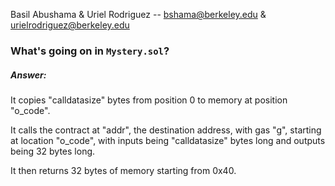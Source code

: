 Basil Abushama & Uriel Rodriguez -- bshama@berkeley.edu & urielrodriguez@berkeley.edu

### What's going on in `Mystery.sol`?

##### Answer:
It copies "calldatasize" bytes from position 0 to memory at position "o_code".

It calls the contract at "addr", the destination address, with gas "g", starting at location "o_code",
with inputs being "calldatasize" bytes long and outputs being 32 bytes long.

It then returns 32 bytes of memory starting from 0x40.